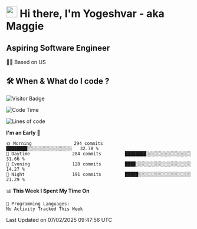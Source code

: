 <h1><img src="https://emojis.slackmojis.com/emojis/images/1531849430/4246/blob-sunglasses.gif?1531849430" width="30"/> Hi there, I'm Yogeshvar - aka Maggie</h1>

## Aspiring Software Engineer
🏂🏻  Based on US 

## 🛠 When & What do I code ?  

![Visitor Badge](https://visitor-badge.feriirawann.repl.co?username=yogeshvar&repo=yogeshvar&label=Visitors&style=plastic&color=%23457BFF&contentType=svg)

<!--START_SECTION:waka-->
![Code Time](http://img.shields.io/badge/Code%20Time-2%2C919%20hrs%2051%20mins-blue)

![Lines of code](https://img.shields.io/badge/From%20Hello%20World%20I%27ve%20Written-3.8%20million%20lines%20of%20code-blue)

**I'm an Early 🐤** 

```text
🌞 Morning                294 commits         ████████░░░░░░░░░░░░░░░░░   32.78 % 
🌆 Daytime                284 commits         ████████░░░░░░░░░░░░░░░░░   31.66 % 
🌃 Evening                128 commits         ████░░░░░░░░░░░░░░░░░░░░░   14.27 % 
🌙 Night                  191 commits         █████░░░░░░░░░░░░░░░░░░░░   21.29 % 
```


📊 **This Week I Spent My Time On** 

```text
💬 Programming Languages: 
No Activity Tracked This Week
```


 Last Updated on 07/02/2025 09:47:56 UTC
<!--END_SECTION:waka-->
